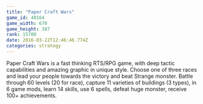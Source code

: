 ```yaml
---
title: "Paper Craft Wars"
game_id: 40164
game_width: 670
game_height: 387
rank: 15700
date: 2016-03-22T12:46:46.774Z
categories: strategy
---
```

Paper Craft Wars is a fast thinking RTS/RPG game, with deep tactic capabilities and amazing graphic in unique style. Choose one of three races and lead your people towards the victory and beat Strange monster. Battle through 60 levels (20 for race), capture 11 varieties of buildings (3 types), in 6 game mods, learn 14 skills, use 6 spells, defeat huge monster, receive 100+ achievements.